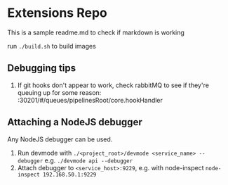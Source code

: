 # Extensions Repo

This is a sample readme.md to check if markdown is working

run `./build.sh` to build images



## Debugging tips 
1. If git hooks don't appear to work, check rabbitMQ to see if they're queuing up for some reason: :30201/#/queues/pipelinesRoot/core.hookHandler

## Attaching a NodeJS debugger

Any NodeJS debugger can be used.   
1. Run devmode with `./<project_root>/devmode <service_name> --debugger` e.g. `./devmode api --debugger`
2. Attach debugger to `<service_host>:9229`, e.g. with node-inspect `node-inspect 192.168.50.1:9229`
